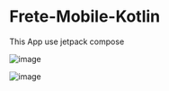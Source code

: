 # Frete-Mobile-Kotlin
This App use jetpack compose 


![image](https://github.com/vitorferraz10/Frete-Mobile-Kotlin/assets/72113998/fd71948f-507a-49d9-babc-716142dc0636)

![image](https://github.com/vitorferraz10/Frete-Mobile-Kotlin/assets/72113998/c6e37df1-256c-4817-ae18-06c038590b97)

